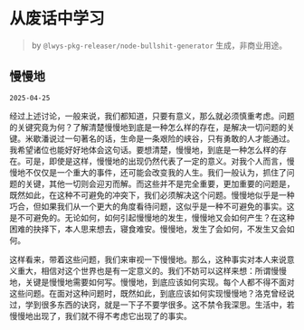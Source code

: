 # 从废话中学习

> by `@lwys-pkg-releaser/node-bullshit-generator` 生成，非商业用途。

## 慢慢地

`2025-04-25`

经过上述讨论，一般来说，我们都知道，只要有意义，那么就必须慎重考虑。问题的关键究竟为何？了解清楚慢慢地到底是一种怎么样的存在，是解决一切问题的关键。米歇潘说过一句著名的话，生命是一条艰险的峡谷，只有勇敢的人才能通过。我希望诸位也能好好地体会这句话。要想清楚，慢慢地，到底是一种怎么样的存在。可是，即使是这样，慢慢地的出现仍然代表了一定的意义。对我个人而言，慢慢地不仅仅是一个重大的事件，还可能会改变我的人生。我们一般认为，抓住了问题的关键，其他一切则会迎刃而解。而这些并不是完全重要，更加重要的问题是，既然如此，在这种不可避免的冲突下，我们必须解决这个问题。慢慢地似乎是一种巧合，但如果我们从一个更大的角度看待问题，这似乎是一种不可避免的事实。这是不可避免的。无论如何，如何引起慢慢地的发生，慢慢地又会如何产生？在这种困难的抉择下，本人思来想去，寝食难安。慢慢地，发生了会如何，不发生又会如何。

这样看来，带着这些问题，我们来审视一下慢慢地。那么，这种事实对本人来说意义重大，相信对这个世界也是有一定意义的。我们不妨可以这样来想：所谓慢慢地，关键是慢慢地需要如何写。慢慢地，到底应该如何实现。每个人都不得不面对这些问题。在面对这种问题时，既然如此，到底应该如何实现慢慢地？洛克曾经说过，学到很多东西的诀窍，就是一下子不要学很多。这不禁令我深思。生活中，若慢慢地出现了，我们就不得不考虑它出现了的事实。